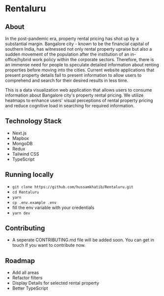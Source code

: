 # Rentaluru

## About

In the post-pandemic era, property rental pricing has shot up by a substantial margin. Bangalore city - known to be the financial capital of southern India, has witnessed not only rental property upraise but also a sudden movement of the population after the institution of an in-office/hybrid work policy within the corporate sectors. Therefore, there is an immense need for people to speculate detailed information about renting properties before moving into the cities. Current website applications that present property details fail to present information to allow users to comprehend and search for their desired results in less time.

This is a data visualization web application that allows users to consume information about Bangalore city's property rental pricing. We utilize heatmaps to enhance users' visual perceptions of rental property pricing and reduce cognitive load in searching for required information.

## Technology Stack

- Next.js
- Mapbox
- MongoDB
- Redux
- Tailwind CSS
- TypeScript

## Running locally

- `git clone https://github.com/hussamkhatib/Rentaluru.git`
- `cd Rentaluru`
- `yarn`
- `cp .env.example .env`
- fill the env variable with your credentials
- `yarn dev`

## Contributing

- A seperate CONTRIBUTING.md file will be added soon. You can get in touch If you want to contribute now.

## Roadmap

- Add all areas
- Refactor filters
- Display Details for selected rental property
- Better TypeScript
